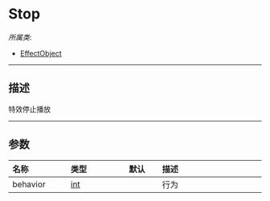 # Stop

*所属类*:
* [EffectObject](/Api/Classes/Effect/EffectObject.md)
------------------------------------------------------------------------------------------
## 描述

特效停止播放

------------------------------------------------------------------------------------------
## 参数

|<div style="width:100px">名称</div>|<div style="width:100px">类型</div>|<div style="width:50px">默认</div>|<div style="width:350px">描述</div>|
|:---|:---|:---|:---|
|behavior|[int](/Api/DataType/Number.md)||行为|
